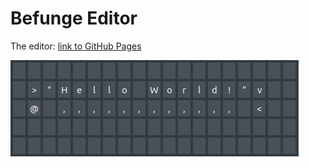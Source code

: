 # Befunge Editor

The editor: [link to GitHub Pages](https://s-walrus.github.io/Befunge-Editor/)

![Screenshot](https://github.com/S-Walrus/Befunge-Editor/blob/master/Befunge.png)
